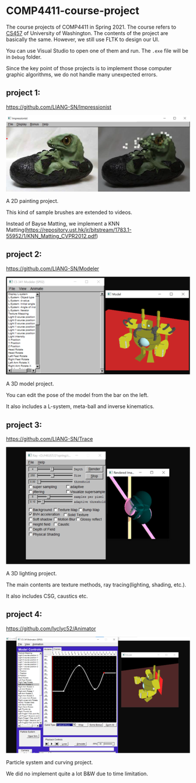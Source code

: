 # COMP4411-course-project
The course projects of COMP4411 in Spring 2021. 
The course refers to [CS457](https://courses.cs.washington.edu/courses/cse457/21au/) of University of Washington. The contents of the project are basically the same.
However, we still use FLTK to design our UI.

You can use Visual Studio to open one of them and run. The `.exe` file will be in `Debug` folder.

Since the key point of those projects is to implement those computer graphic algorithms, we do not handle many unexpected errors.



## project 1: 

https://github.com/LIANG-SN/Impressionist

![image-20220727114501262](README.assets/image-20220727114501262.png)

A 2D painting project. 

This kind of sample brushes are extended to videos.  

Instead of Bayse Matting, we implement a KNN Matting(https://repository.ust.hk/ir/bitstream/1783.1-55952/1/KNN_Matting_CVPR2012.pdf)





## project 2: 

https://github.com/LIANG-SN/Modeler

![image-20220727122836318](README.assets/image-20220727122836318.png)

A 3D model project.

You can edit the pose of the model from the bar on the left.

It also includes a L-system, meta-ball and inverse kinematics.







## project 3: 

https://github.com/LIANG-SN/Trace

![image-20220727124155342](README.assets/image-20220727124155342.png)

A 3D lighting project.

The main contents are texture methods, ray tracing(lighting, shading, etc.).

It also includes CSG, caustics etc.



## project 4: 

https://github.com/lyclyc52/Animator

![image-20220727125319746](README.assets/image-20220727125319746.png)

Particle system and curving project.

 We did no implement quite a lot B&W due to time limitation.




